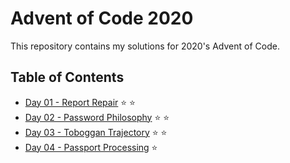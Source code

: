 # Advent of Code 2020

This repository contains my solutions for 2020's Advent of Code.

## Table of Contents

* [Day 01 - Report Repair](day-01-report-repair/src/main/java/com/michaelburgstaller/adventofcode/reportrepair/ReportRepair.java) ⭐ ⭐
* [Day 02 - Password Philosophy](day-02-password-philosophy/src/main/java/com/michaelburgstaller/adventofcode/passwordphilosophy/PasswordPhilosophy.java) ⭐ ⭐
* [Day 03 - Toboggan Trajectory](day-03-toboggan-trajectory/src/main/java/com/michaelburgstaller/adventofcode/toboggantrajectory/TobogganTrajectory.java) ⭐ ⭐
* [Day 04 - Passport Processing](day-04-passport-processing/src/main/java/com/michaelburgstaller/adventofcode/passportprocessing/PassportProcessing.java) ⭐
